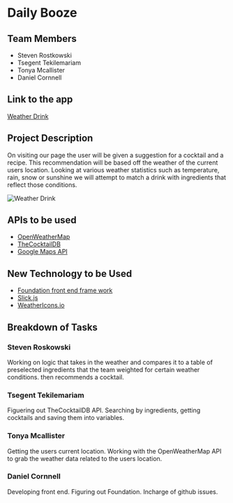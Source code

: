 # Daily Booze

## Team Members

- Steven Rostkowski
- Tsegent Tekilemariam
- Tonya Mcallister
- Daniel Cornnell

## Link to the app

[Weather Drink](https://dcornnell.github.io/WeatherDrink/)

## Project Description

On visiting our page the user will be given a suggestion for a cocktail and a recipe. This recommendation will be based off the weather of the current users location. Looking at various weather statistics such as temperature, rain, snow or sunshine we will attempt to match a drink with ingredients that reflect those conditions.

![Weather Drink](https://dcornnell.github.io/Portfolio-2019/assets/images//daily_booze.png "Weather Drink")

## APIs to be used

- [OpenWeatherMap](https://openweathermap.org/)
- [TheCocktailDB](https://www.thecocktaildb.com/)
- [Google Maps API](https:..maps.googleapis.com)

## New Technology to be Used

- [Foundation front end frame work](https://foundation.zurb.com/)
- [Slick.js](https://kenwheeler.github.io/slick/)
- [WeatherIcons.io](http://weathericons.io)

## Breakdown of Tasks

### Steven Roskowski

Working on logic that takes in the weather and compares it to a table of preselected ingredients that the team weighted for certain weather conditions. then recommends a cocktail.

### Tsegent Tekilemariam

Figuering out TheCocktailDB API. Searching by ingredients, getting cocktails and saving them into variables.

### Tonya Mcallister

Getting the users current location. Working with the OpenWeatherMap API to grab the weather data related to the users location.

### Daniel Cornnell

Developing front end. Figuring out Foundation. Incharge of github issues.
